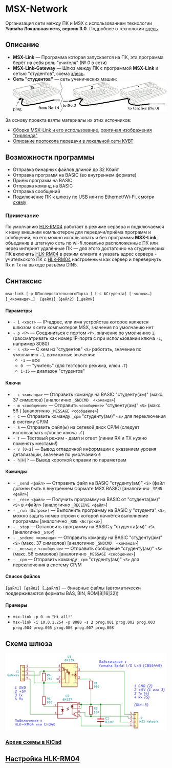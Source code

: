 # MSX-Network

Организация сети между ПК и MSX c использованием технологии **Yamaha Локальная сеть, версия 3.0**. Подробнее о технологии [здесь](https://sysadminmosaic.ru/msx/yamaha_local_network).

## Описание
- **MSX-Link** — Программа которая запускается на ПК, эта программа берёт на себя роль "учителя" (№ 0 в сети)
- **MSX-Link-Gateway** — Шлюз между ПК с программой **MSX-Link** и сетью "студентов", схема [здесь](#gateway).
- **Сеть "студентов"** — сеть ученических машин:
![Гирлянда](scheme/garland.gif)
  
За основу проекта взяты материалы их этих источников:
- [Сборка MSX-Link и его использование](http://cax.narod.ru/msx/msx-link/index.html), [оригинал изображения "гирлянда"](http://cax.narod.ru/msx/msx-link/img/other/garland.gif)
- [Описание протокола передачи в локальной сети КУВТ](http://www.sensi.org/~tnt23/msx/index.html)

## Возможности программы
- Отправка бинарных файлов длиной до 32 Кбайт
- Отправка программ на BASIC (во внутреннем формате)
- Приём программ на BASIC
- Отправка команд на BASIC
- Отправка сообщений
- Подключение ПК к шлюзу по USB или по Ethernet/Wi-Fi, смотри [схему](#gateway)
### Примечание
По умолчанию [HLK-RM04](https://github.com/mr-GreyWolf/MSX-Link/tree/master/HLK-RM04) работает в режиме сервера и подключаемся к нему внешним компьютером для передачи/приёма программ и сообщений, но его можно использовать и без программы **MSX-Link**, объединив в штатную сеть по wi-fi локально расположенные ПК или через интернет удалённые ПК — для этого достаточно на студенческих ПК включить [HLK-RM04](https://github.com/mr-GreyWolf/MSX-Link/tree/master/HLK-RM04) в режим клиента и указать адрес сервера - учительского ПК с [HLK-RM04](https://github.com/mr-GreyWolf/MSX-Link/tree/master/HLK-RM04) настроенным как сервер и перевернуть Rx и Tx на выходе разъёма DIN5.

## Синтаксис 
`msx-link [-p №ПоследовательногоПорта ] [-s №Студента] [-<ключ>…] [_<команда>…]  [файл1] [файл2] […файлN]`

#### Параметры
 - `- i <хост>` — IP-адрес, или имя устройства которое является шлюзом к сети компьютеров MSX, значения по умолчанию нет
 - `- p <P>`    — Соединиться с портом `<P>`, значение по умолчанию `1`, (рассматривать как номер IP-порта с при использовании ключа `-i`, например 8080)
 - `- s <S>`    — С кем из "студентов" `<S>` работать, значение по умолчанию `-1`, возможные значения:
   - `-1`  — все
   - `0 `  — "учитель" (для тестового режима, ключ `-T`)
   - `1-15`  — диапазон "студентов"

#### Ключи
- `- c <команда>` — Отправить команду на BASIC "студенту(ам)" (макс. 37 символов) [аналогично `_SNDCMD  <команда>`]
- `- m <сообщение>` — Отправить `<сообщение>`  "студенту(ам)" `<S>`       (макс. 56 ) [аналогично `_MESSAGE <сообщение>`]
- `- C` — Отправить команду  `_cpm` "студенту(ам)" `<S>` для переключения в систему CP/M
-  `- S` — Отправить файл(ы) на сетевой диск CP/M (следует использовать с/после ключа `-C`)
- `- T` — Тестовый режим - дамп и ответ (линии RX и TX нужно поменять местами!)
- `- v [0-2]` — Вывод отладочной информации с указанием уровня детализации,  значение по умолчанию `0`
- `- h|H|?` — Вывод короткой справки по параметрам 

#### Команды
- `- _send <файл>` — Отправить файл на BASIC "студенту(ам)" `<S>` (файл должен быть в внутреннем формате MSX BASIC) [аналогично `_SEND <файл>`]
- `- _recv <файл>` — Получить программу на BASIC от "студента(ам)" `<S>` в <файл> [аналогично `_RECEIVE <файл>`]
- `- _run [№строки]` — Выполнить программу на BASIC у  "студента" `<S>`, можно задать номер строки с которой начнётся выполнение программы [аналогично `_RUN <№строки>`]
- `- _stop` — Остановить программу на BASIC у  "студента(ам)" `<S>` [аналогично `_STOP`]
- `- _sndcmd <команда>` — Отправить команду на BASIC "студенту(ам)" `<S>` (макс. 37 символов) [аналогично `_SNDCMD  <команда>`]
- `- _message <сообщение>` — Отправить сообщение "студенту(ам)" `<S>` (макс. 56 символов) [аналогично `_MESSAGE <сообщение>`]
- `- _cpm` — Отправить команду `_cpm` "студенту(ам)" `<S>` для переключения в систему CP/M

#### Список файлов
`[файл1] [файл2] […файлN]` — бинарные файлы (автоматически поддерживаются форматы BAS, BIN, ROM[8|16|32])

#### Примеры
- `msx-link -p 0 -m "Hi all!"`
- `msx-link -i 10.0.1.254 -p 8080 -s 2 prog.001 prog.002 prog.003 prog.004 prog.005 prog.006 prog.007 prog.008`

<a name="gateway"></a>
## Схема шлюза
![Схема](scheme/msx-link-gateway.png)
### [Архив схемы в KiCad](https://github.com/mr-GreyWolf/MSX-Link/blob/master/scheme/MSX-Link-Gateway.zip)

## [Настройка HLK-RM04](https://github.com/mr-GreyWolf/MSX-Link/tree/master/HLK-RM04)
